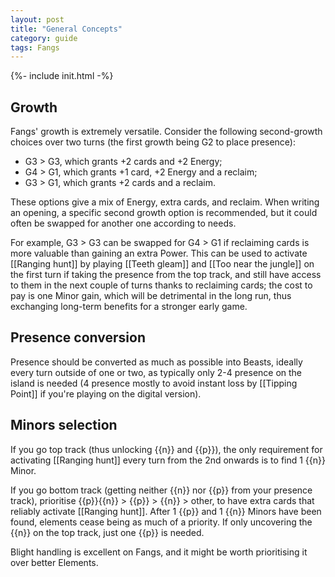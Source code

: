 ```yaml
---
layout: post
title: "General Concepts"
category: guide
tags: Fangs
---
```

{%- include init.html -%}

## Growth 

Fangs' growth is extremely versatile. Consider the following second-growth choices over two turns (the first growth being G2 to place presence):

- G3 > G3, which grants +2 cards and +2 Energy;
- G4 > G1, which grants +1 card, +2 Energy and a reclaim; 
- G3 > G1, which grants +2 cards and a reclaim. 

These options give a mix of Energy, extra cards, and reclaim. When writing an opening, a specific second growth option is recommended, but it could often be swapped for another one according to needs. 

For example, G3 > G3 can be swapped for G4 > G1 if reclaiming cards is more valuable than gaining an extra Power. This can be used to activate [[Ranging hunt]] by playing [[Teeth gleam]] and [[Too near the jungle]] on the first turn if taking the presence from the top track, and still have access to them in the next couple of turns thanks to reclaiming cards; the cost to pay is one Minor gain, which will be detrimental in the long run, thus exchanging long-term benefits for a stronger early game.

## Presence conversion

Presence should be converted as much as possible into Beasts, ideally every turn outside of one or two, as typically only 2-4 presence on the island is needed (4 presence mostly to avoid instant loss by [[Tipping Point]] if you're playing on the digital version).

## Minors selection

If you go top track (thus unlocking {{n}} and {{p}}), the only requirement for activating [[Ranging hunt]] every turn from the 2nd onwards is to find 1 {{n}} Minor.

If you go bottom track (getting neither {{n}} nor {{p}} from your presence track), prioritise {{p}}{{n}} > {{p}} > {{n}} > other, to have extra cards that reliably activate [[Ranging hunt]]. After 1 {{p}} and 1 {{n}} Minors have been found, elements cease being as much of a priority. If only uncovering the {{n}} on the top track, just one {{p}} is needed.

Blight handling is excellent on Fangs, and it might be worth prioritising it over better Elements.
